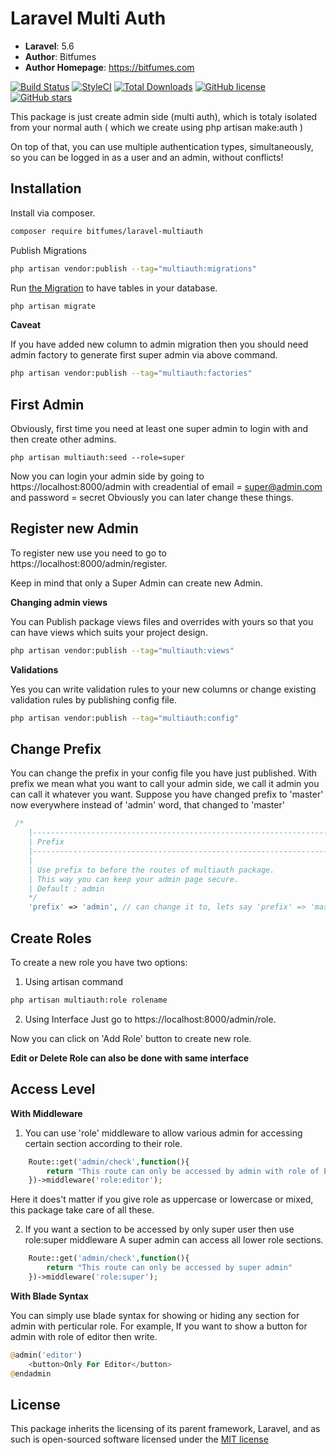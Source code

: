 # Laravel Multi Auth

- **Laravel**: 5.6
- **Author**: Bitfumes
- **Author Homepage**: https://bitfumes.com

[![Build Status](https://travis-ci.org/s-sarthak/laravel-multiauth.svg?branch=master)](https://travis-ci.org/s-sarthak/laravel-multiauth)
[![StyleCI](https://github.styleci.io/repos/143331251/shield?branch=master)](https://github.styleci.io/repos/143331251)
[![Total Downloads](https://poser.pugx.org/bitfumes/laravel-multiauth/downloads)](https://packagist.org/packages/bitfumes/laravel-multiauth)
[![GitHub license](https://img.shields.io/github/license/s-sarthak/laravel-multiauth.svg)](https://github.com/s-sarthak/laravel-multiauth/blob/master/LICENSE.md)
[![GitHub stars](https://img.shields.io/github/stars/s-sarthak/laravel-multiauth.svg)](https://github.com/s-sarthak/laravel-multiauth/stargazers)

This package is just create admin side (multi auth), which is totaly isolated from your normal auth ( which we create using php artisan make:auth )

On top of that, you can use multiple authentication types, simultaneously, so you can be logged
in as a user and an admin, without conflicts!

## Installation

Install via composer.

```bash
composer require bitfumes/laravel-multiauth
```

Publish Migrations

```bash
php artisan vendor:publish --tag="multiauth:migrations"
```

Run [the Migration](https://github.com/s-sarthak/laravel-multiauth/database/migrations/create_permission_tables.php) to have tables in your database.

```bash
php artisan migrate
```

**Caveat**

If you have added new column to admin migration then you should need admin factory to generate first super admin via above command.

```bash
php artisan vendor:publish --tag="multiauth:factories"
```


## First Admin

Obviously, first time you need at least one super admin to login with and then create other admins.

```
php artisan multiauth:seed --role=super
```

Now you can login your admin side by going to https://localhost:8000/admin with creadential of email = super@admin.com and password = secret
Obviously you can later change these things.


## Register new Admin

To register new use you need to go to https://localhost:8000/admin/register.

Keep in mind that only a Super Admin can create new Admin.


**Changing admin views**

You can Publish package views files and overrides with yours so that you can have views which suits your project design.

```bash
php artisan vendor:publish --tag="multiauth:views"
```


**Validations**

Yes you can write validation rules to your new columns or change existing validation rules by publishing config file.

```bash
php artisan vendor:publish --tag="multiauth:config"
```


## Change Prefix
You can change the prefix in your config file you have just published. 
With prefix we mean what you want to call your admin side, we call it admin you can call it whatever you want.
Suppose you have changed prefix to 'master' now everywhere instead of 'admin' word, that changed to 'master'

```php
 /*
    |--------------------------------------------------------------------------
    | Prefix
    |--------------------------------------------------------------------------
    |
    | Use prefix to before the routes of multiauth package.
    | This way you can keep your admin page secure.
    | Default : admin
    */
    'prefix' => 'admin', // can change it to, lets say 'prefix' => 'master'
```


## Create Roles

To create a new role you have two options:

1. Using artisan command

```bash
php artisan multiauth:role rolename
```

2. Using Interface
   Just go to https://localhost:8000/admin/role.

Now you can click on 'Add Role' button to create new role.

**Edit or Delete Role can also be done with same interface**


## Access Level

**With Middleware**

1. You can use 'role' middleware to allow various admin for accessing certain section according to their role.

```php
    Route::get('admin/check',function(){
        return "This route can only be accessed by admin with role of Editor"
    })->middleware('role:editor');
```
Here it does't matter if you give role as uppercase or lowercase or mixed, this package take care of all these.

2. If you want a section to be accessed by only super user then use role:super middleware
A super admin can access all lower role sections.
```php
    Route::get('admin/check',function(){
        return "This route can only be accessed by super admin"
    })->middleware('role:super');
```


**With Blade Syntax**

You can simply use blade syntax for showing or hiding any section for admin with perticular role.
For example, If you want to show a button for admin with role of editor then write.
```php
@admin('editor')
    <button>Only For Editor</button>
@endadmin
```



## License

This package inherits the licensing of its parent framework, Laravel, and as such is open-sourced
software licensed under the [MIT license](http://opensource.org/licenses/MIT)
